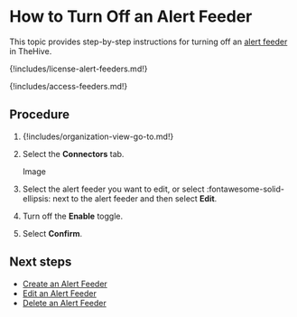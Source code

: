 # How to Turn Off an Alert Feeder

This topic provides step-by-step instructions for turning off an [alert feeder](about-feeders.md) in TheHive.

{!includes/license-alert-feeders.md!}

{!includes/access-feeders.md!}

## Procedure

1. {!includes/organization-view-go-to.md!}

2. Select the **Connectors** tab.

    Image

3. Select the alert feeder you want to edit, or select :fontawesome-solid-ellipsis: next to the alert feeder and then select **Edit**.

4. Turn off the **Enable** toggle.

5. Select **Confirm**.

## Next steps

* [Create an Alert Feeder](create-a-feeder.md)
* [Edit an Alert Feeder](edit-a-feeder.md)
* [Delete an Alert Feeder](delete-a-feeder.md)